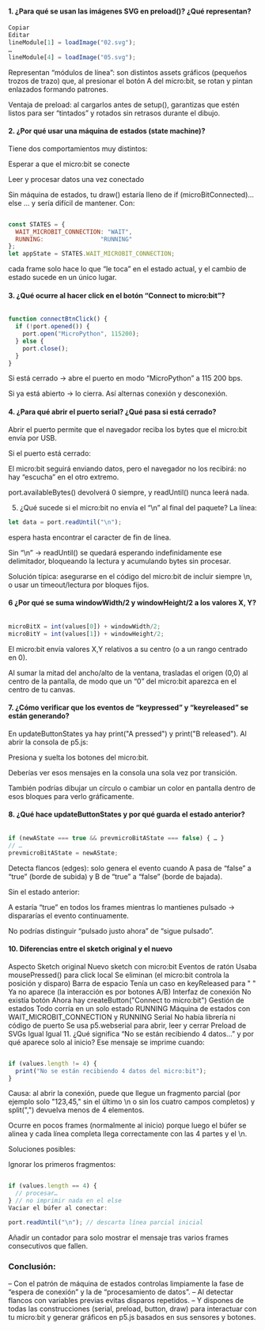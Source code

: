 

#### 1. ¿Para qué se usan las imágenes SVG en preload()? ¿Qué representan?
```js
Copiar
Editar
lineModule[1] = loadImage("02.svg");
…  
lineModule[4] = loadImage("05.svg");
```
Representan “módulos de línea”: son distintos assets gráficos (pequeños trozos de trazo) que, al presionar el botón A del micro:bit, se rotan y pintan enlazados formando patrones.

Ventaja de preload: al cargarlos antes de setup(), garantizas que estén listos para ser “tintados” y rotados sin retrasos durante el dibujo.

#### 2. ¿Por qué usar una máquina de estados (state machine)?
Tiene dos comportamientos muy distintos:

Esperar a que el micro:bit se conecte

Leer y procesar datos una vez conectado

Sin máquina de estados, tu draw() estaría lleno de if (microBitConnected)… else … y sería difícil de mantener. Con:

```js

const STATES = {
  WAIT_MICROBIT_CONNECTION: "WAIT",
  RUNNING:                "RUNNING"
};
let appState = STATES.WAIT_MICROBIT_CONNECTION;
```
cada frame solo hace lo que “le toca” en el estado actual, y el cambio de estado sucede en un único lugar.

#### 3. ¿Qué ocurre al hacer click en el botón “Connect to micro:bit”?
```js

function connectBtnClick() {
  if (!port.opened()) {
    port.open("MicroPython", 115200);
  } else {
    port.close();
  }
}
```
Si está cerrado → abre el puerto en modo “MicroPython” a 115 200 bps.

Si ya está abierto → lo cierra.
Así alternas conexión y desconexión.

#### 4. ¿Para qué abrir el puerto serial? ¿Qué pasa si está cerrado?
Abrir el puerto permite que el navegador reciba los bytes que el micro:bit envía por USB.

Si el puerto está cerrado:

El micro:bit seguirá enviando datos, pero el navegador no los recibirá: no hay “escucha” en el otro extremo.

port.availableBytes() devolverá 0 siempre, y readUntil() nunca leerá nada.

5. ¿Qué sucede si el micro:bit no envía el “\n” al final del paquete?
La línea:


```js
let data = port.readUntil("\n");
```
espera hasta encontrar el caracter de fin de línea.

Sin “\n” → readUntil() se quedará esperando indefinidamente ese delimitador, bloqueando la lectura y acumulando bytes sin procesar.

Solución típica: asegurarse en el código del micro:bit de incluir siempre \n, o usar un timeout/lectura por bloques fijos.

#### 6 ¿Por qué se suma windowWidth/2 y windowHeight/2 a los valores X, Y?
```js

microBitX = int(values[0]) + windowWidth/2;
microBitY = int(values[1]) + windowHeight/2;
```
El micro:bit envía valores X,Y relativos a su centro (o a un rango centrado en 0).

Al sumar la mitad del ancho/alto de la ventana, trasladas el origen (0,0) al centro de la pantalla, de modo que un “0” del micro:bit aparezca en el centro de tu canvas.

#### 7. ¿Cómo verificar que los eventos de “keypressed” y “keyreleased” se están generando?
En updateButtonStates ya hay print("A pressed") y print("B released"). Al abrir la consola de p5.js:

Presiona y suelta los botones del micro:bit.

Deberías ver esos mensajes en la consola una sola vez por transición.

También podrías dibujar un círculo o cambiar un color en pantalla dentro de esos bloques para verlo gráficamente.

#### 8. ¿Qué hace updateButtonStates y por qué guarda el estado anterior?
```js

if (newAState === true && prevmicroBitAState === false) { … }
// …
prevmicroBitAState = newAState;
```
Detecta flancos (edges): solo genera el evento cuando A pasa de “false” a “true” (borde de subida) y B de “true” a “false” (borde de bajada).

Sin el estado anterior:

A estaría “true” en todos los frames mientras lo mantienes pulsado → dispararías el evento continuamente.

No podrías distinguir “pulsado justo ahora” de “sigue pulsado”.

#### 10. Diferencias entre el sketch original y el nuevo

Aspecto	Sketch original	Nuevo sketch con micro:bit
Eventos de ratón	Usaba mousePressed() para click local	Se eliminan (el micro:bit controla la posición y disparo)
Barra de espacio	Tenía un caso en keyReleased para " "	Ya no aparece (la interacción es por botones A/B)
Interfaz de conexión	No existía botón	Ahora hay createButton("Connect to micro:bit")
Gestión de estados	Todo corría en un solo estado RUNNING	Máquina de estados con WAIT_MICROBIT_CONNECTION y RUNNING
Serial	No había librería ni código de puerto	Se usa p5.webserial para abrir, leer y cerrar
Preload de SVGs	Igual	Igual
11. ¿Qué significa “No se están recibiendo 4 datos…” y por qué aparece solo al inicio?
Ese mensaje se imprime cuando:

``` js

if (values.length != 4) {
  print("No se están recibiendo 4 datos del micro:bit");
}
```
Causa: al abrir la conexión, puede que llegue un fragmento parcial (por ejemplo solo "123,45," sin el último \n o sin los cuatro campos completos) y split(",") devuelva menos de 4 elementos.

Ocurre en pocos frames (normalmente al inicio) porque luego el búfer se alinea y cada línea completa llega correctamente con las 4 partes y el \n.

Soluciones posibles:

Ignorar los primeros fragmentos:

```js

if (values.length == 4) {
  // procesar…
} // no imprimir nada en el else
Vaciar el búfer al conectar:
```
```js
port.readUntil("\n"); // descarta línea parcial inicial
```

Añadir un contador para solo mostrar el mensaje tras varios frames consecutivos que fallen.

### Conclusión:
– Con el patrón de máquina de estados controlas limpiamente la fase de “espera de conexión” y la de “procesamiento de datos”.
– Al detectar flancos con variables previas evitas disparos repetidos.
– Y dispones de todas las construcciones (serial, preload, button, draw) para interactuar con tu micro:bit y generar gráficos en p5.js basados en sus sensores y botones.
